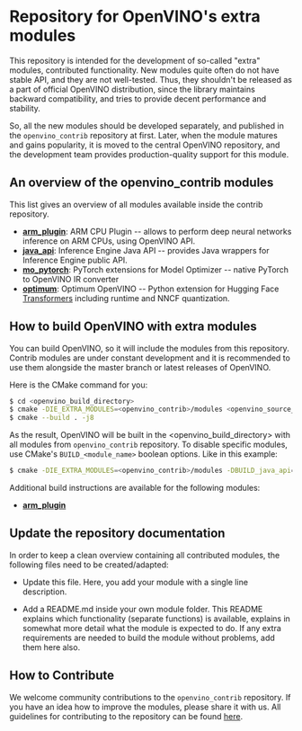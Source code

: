 # Repository for OpenVINO's extra modules

This repository is intended for the development of so-called "extra" modules, contributed functionality. New modules quite often do not have stable API, and they are not well-tested. Thus, they shouldn't be released as a part of official OpenVINO distribution, since the library maintains backward compatibility, and tries to provide decent performance and stability.

So, all the new modules should be developed separately, and published in the `openvino_contrib` repository at first. Later, when the module matures and gains popularity, it is moved to the central OpenVINO repository, and the development team provides production-quality support for this module.

## An overview of the openvino_contrib modules

This list gives an overview of all modules available inside the contrib repository.

* [**arm_plugin**](./modules/arm_plugin): ARM CPU Plugin -- allows to perform deep neural networks inference on ARM CPUs, using OpenVINO API.
* [**java_api**](./modules/java_api): Inference Engine Java API -- provides Java wrappers for Inference Engine public API.
* [**mo_pytorch**](./modules/mo_pytorch): PyTorch extensions for Model Optimizer -- native PyTorch to OpenVINO IR converter
* [**optimum**](./modules/optimum): Optimum OpenVINO -- Python extension for Hugging Face [Transformers](https://github.com/huggingface/transformers) including runtime and NNCF quantization.

## How to build OpenVINO with extra modules
You can build OpenVINO, so it will include the modules from this repository. Contrib modules are under constant development and it is recommended to use them alongside the master branch or latest releases of OpenVINO.

Here is the CMake command for you:

```sh
$ cd <openvino_build_directory>
$ cmake -DIE_EXTRA_MODULES=<openvino_contrib>/modules <openvino_source_directory>
$ cmake --build . -j8
```

As the result, OpenVINO will be built in the <openvino_build_directory> with all modules from `openvino_contrib` repository. To disable specific modules, use CMake's `BUILD_<module_name>` boolean options. Like in this example:

```sh
$ cmake -DIE_EXTRA_MODULES=<openvino_contrib>/modules -DBUILD_java_api=OFF <openvino_source_directory>
```

Additional build instructions are available for the following modules:

* [**arm_plugin**](./modules/arm_plugin/README.md)

## Update the repository documentation
In order to keep a clean overview containing all contributed modules, the following files need to be created/adapted:

* Update this file. Here, you add your module with a single line description.

* Add a README.md inside your own module folder. This README explains which functionality (separate functions) is available, explains in somewhat more detail what the module is expected to do. If any extra requirements are needed to build the module without problems, add them here also.

## How to Contribute

We welcome community contributions to the `openvino_contrib` repository. If you have an idea how to improve the modules, please share it with us.
All guidelines for contributing to the repository can be found [here](CONTRIBUTING.md).

